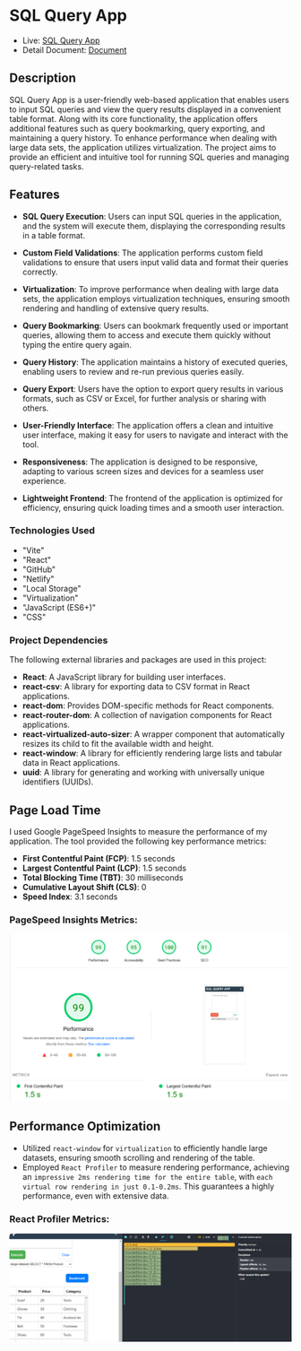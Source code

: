# SQL Query App

-   Live: [SQL Query App](https://transcendent-malabi-550033.netlify.app/)
-   Detail Document: [Document](https://drive.google.com/file/d/1FrzIdQ5E35__rc-iZR8vIvY0mniLoHtL/view?usp=sharing)

## Description

SQL Query App is a user-friendly web-based application that enables users to input SQL queries and view the query results displayed in a convenient table format. Along with its core functionality, the application offers additional features such as query bookmarking, query exporting, and maintaining a query history. To enhance performance when dealing with large data sets, the application utilizes virtualization. The project aims to provide an efficient and intuitive tool for running SQL queries and managing query-related tasks.

## Features

-   **SQL Query Execution**: Users can input SQL queries in the application, and the system will execute them, displaying the corresponding results in a table format.

-   **Custom Field Validations**: The application performs custom field validations to ensure that users input valid data and format their queries correctly.

-   **Virtualization**: To improve performance when dealing with large data sets, the application employs virtualization techniques, ensuring smooth rendering and handling of extensive query results.

-   **Query Bookmarking**: Users can bookmark frequently used or important queries, allowing them to access and execute them quickly without typing the entire query again.

-   **Query History**: The application maintains a history of executed queries, enabling users to review and re-run previous queries easily.

-   **Query Export**: Users have the option to export query results in various formats, such as CSV or Excel, for further analysis or sharing with others.

-   **User-Friendly Interface**: The application offers a clean and intuitive user interface, making it easy for users to navigate and interact with the tool.

-   **Responsiveness**: The application is designed to be responsive, adapting to various screen sizes and devices for a seamless user experience.

-   **Lightweight Frontend**: The frontend of the application is optimized for efficiency, ensuring quick loading times and a smooth user interaction.

### Technologies Used

-   "Vite"
-   "React"
-   "GitHub"
-   "Netlify"
-   "Local Storage"
-   "Virtualization"
-   "JavaScript (ES6+)"
-   "CSS"

### Project Dependencies

The following external libraries and packages are used in this project:

-   **React**: A JavaScript library for building user interfaces.
-   **react-csv**: A library for exporting data to CSV format in React applications.
-   **react-dom**: Provides DOM-specific methods for React components.
-   **react-router-dom**: A collection of navigation components for React applications.
-   **react-virtualized-auto-sizer**: A wrapper component that automatically resizes its child to fit the available width and height.
-   **react-window**: A library for efficiently rendering large lists and tabular data in React applications.
-   **uuid**: A library for generating and working with universally unique identifiers (UUIDs).

## Page Load Time

I used Google PageSpeed Insights to measure the performance of my application. The tool provided the following key performance metrics:

-   **First Contentful Paint (FCP)**: 1.5 seconds
-   **Largest Contentful Paint (LCP)**: 1.5 seconds
-   **Total Blocking Time (TBT)**: 30 milliseconds
-   **Cumulative Layout Shift (CLS)**: 0
-   **Speed Index**: 3.1 seconds

### PageSpeed Insights Metrics:

![image](docs/images/google-pagespeed-insights.png)

## Performance Optimization

-   Utilized `react-window` for `virtualization` to efficiently handle large datasets, ensuring smooth scrolling and rendering of the table.
-   Employed `React Profiler` to measure rendering performance, achieving an `impressive 2ms rendering time for the entire table`, with `each virtual row rendering in just 0.1-0.2ms`. This guarantees a highly performance, even with extensive data.

### React Profiler Metrics:

![image](docs/images/react-profiler-virtualized-table-performance.png)
